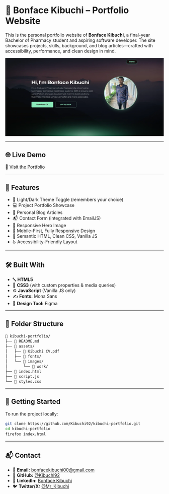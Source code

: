 # 🌟 Bonface Kibuchi – Portfolio Website

This is the personal portfolio website of **Bonface Kibuchi**, a final-year Bachelor of Pharmacy student and aspiring software developer. The site showcases projects, skills, background, and blog articles—crafted with accessibility, performance, and clean design in mind.

![Portfolio Screenshot](./assets/images/work/kibuchi_portfolio_screenshot.webp)

---

## 🌐 Live Demo  
🔗 [Visit the Portfolio](https://kibuchi92.github.io/kibuchi-portfolio/)

---

## 🚀 Features

- 🌙 Light/Dark Theme Toggle (remembers your choice)
- 💻 Project Portfolio Showcase
- 📖 Personal Blog Articles
- 📬 Contact Form (integrated with EmailJS)
- 🎨 Responsive Hero Image
- 📱 Mobile-First, Fully Responsive Design
- 🧠 Semantic HTML, Clean CSS, Vanilla JS
- ♿️ Accessibility-Friendly Layout

---

## 🛠 Built With

- 🔤 **HTML5**
- 🎨 **CSS3** (with custom properties & media queries)
- ⚙️ **JavaScript** (Vanilla JS only)
- ✍️ **Fonts:** Mona Sans
- 🧩 **Design Tool:** Figma

---

## 📁 Folder Structure

```
📁 kibuchi-portfolio/
├── 📄 README.md
├── 📁 assets/
│   ├── 📄 Kibuchi CV.pdf
│   ├── 📁 fonts/
│   └── 📁 images/
│       └── 📁 work/
├── 📄 index.html
├── 📄 script.js
└── 📄 styles.css
```

---

## 🧪 Getting Started

To run the project locally:

```bash
git clone https://github.com/Kibuchi92/kibuchi-portfolio.git
cd kibuchi-portfolio
firefox index.html
```

---

## 📬 Contact

- 📧 **Email:** bonfacekibuchi00@gmail.com 
- 🐙 **GitHub:** [@Kibuchi92](https://github.com/Kibuchi92)  
- 💼 **LinkedIn:** [Bonface Kibuchi](https://www.linkedin.com/in/bonface-kibuchi-159a0123b)  
- 🐦 **Twitter/X:** [@Mr_Kibuchi](https://x.com/Mr_Kibuchi)
